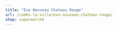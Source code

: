 ```yaml
---
title: "Exo Nouveau Chateau Rouge"
url: /combs-la-ville/exo-nouveau-chateau-rouge/
shop: supermarché
---
```

